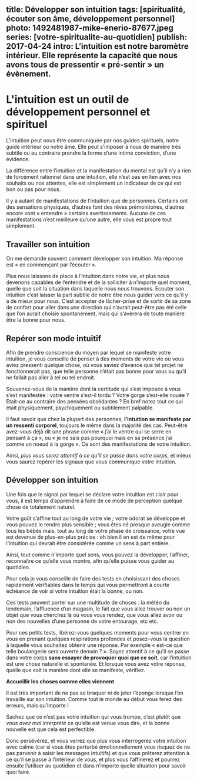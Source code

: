 title: Développer son intuition 
tags: [spiritualité, écouter son âme, développement personnel]
photo: 1492481987-mike-enerio-87677.jpeg
series: [votre-spiritualite-au-quotidien]
publish: 2017-04-24
intro: L’intuition est notre baromètre intérieur. Elle représente la capacité que nous avons tous de pressentir « pré-sentir » un évènement.
---
# L'intuition est un outil de développement personnel et spirituel #

L’intuition peut nous être communiquée par nos guides spirituels, notre guide intérieur ou notre âme. Elle peut s’imposer à nous de manière très subtile ou au contraire prendre la forme d’une intime conviction, d’une évidence.

La différence entre l’intuition et la manifestation du mental est qu’il n’y a rien de forcément rationnel dans une intuition, elle n’est pas en lien avec nos souhaits ou nos attentes, elle est simplement un indicateur de ce qui est bon ou pas pour nous.

Il y a autant de manifestations de l’intuition que de personnes. Certains ont des sensations physiques, d’autres font des rêves prémonitoires, d’autres encore vont « entendre » certains avertissements. Aucune de ces manifestations n’est meilleure qu’une autre, elle vous est propre tout simplement.

## Travailler son intuition ##

On me demande souvent comment développer son intuition. Ma réponse est « en commençant par l’écouter ».

Plus nous laissons de place à l’intuition dans notre vie, et plus nous devenons capables de l’entendre et de la solliciter à n’importe quel moment, quelle que soit la situation dans laquelle nous nous trouvons. Ecouter son intuition c’est laisser la part subtile de notre être nous guider vers ce qu’il y a de mieux pour nous. C’est accepter de lâcher-prise et de sortir de sa zone de confort pour aller dans une direction qui n’aurait peut-être pas été celle que l’on aurait choisie spontanément, mais qui s’avèrera de toute manière être la bonne pour nous.

## Repérer son mode intuitif ##

Afin de prendre conscience du moyen par lequel se manifeste votre intuition, je vous conseille de penser à des moments de votre vie où vous aviez pressenti quelque chose, où vous saviez d’avance que tel projet ne fonctionnerait pas, que telle personne n’était pas bonne pour vous ou qu’il ne fallait pas aller à tel ou tel endroit. 

Souvenez-vous de la manière dont la certitude qui s’est imposée à vous s’est manifestée : votre ventre s’est-il tordu ? Votre gorge s’est-elle nouée ? Etait-ce au contraire des pensées obsédantes ? En bref notez tout ce qui était physiquement, psychiquement ou subtilement palpable. 

Il faut savoir que chez la plupart des personnes, **l’intuition se manifeste par un ressenti corporel**, toujours le même dans la majorité des cas. Peut-être avez-vous déjà dit une phrase comme « j’ai le ventre qui se serre en pensant à ça », ou « je ne sais pas pourquoi mais en sa présence j’ai comme un noeud à la gorge ». Ce sont des manifestations de votre intuition.

Ainsi, *plus vous serez attentif à ce qu’il se passe dans votre corps*, et mieux vous saurez repérer les signaux que vous communique votre intuition.

## Développer son intuition ##
 
Une fois que le signal par lequel se déclare votre intuition est clair pour vous, il est temps d’apprendre à faire de ce mode de perception quelque chose de totalement naturel.

Votre goût s’affine tout au long de votre vie ; votre odorat se développe et vous pouvez le rendre plus sensible ; vous êtes né presque aveugle comme tous les bébés mais, tout au long de votre phase de croissance, votre vue est devenue de plus-en-plus précise : eh bien il en est de même pour l’intuition qui devrait être considérée comme un sens à part entière.

Ainsi, tout comme n’importe quel sens, vous pouvez la développer, l’affiner, reconnaître ce qu’elle vous montre, afin qu’elle puisse vous guider au quotidien.

Pour cela je vous conseille de faire des tests en choisissant des choses rapidement vérifiables dans le temps qui vous permettront à courte échéance de voir si votre intuition était la bonne, ou non.

Ces tests peuvent porter sur une multitude de choses : la météo du lendemain, l’affluence d’un magasin, le fait que vous allez trouver ou non un objet que vous cherchez là où vous vous rendez, que vous allez avoir ou non des nouvelles d’une personne de votre entourage, etc etc.

Pour ces petits tests, libérez-vous quelques moments pour vous centrer en vous en prenant quelques respirations profondes et posez-vous la question à laquelle vous souhaitez obtenir une réponse. Par exemple « est-ce que telle boulangerie sera ouverte demain ? ». Soyez attentif à ce qu’il se passe dans votre corps **sans essayer de provoquer quoi que ce soit**, car l’intuition est une chose naturelle et spontanée. Et lorsque vous avez votre réponse, quelle que soit la manière dont elle se manifeste, vérifiez. 

**Accueillir les choses comme elles viennent**

Il est très important de ne pas se braquer ni de jeter l’éponge lorsque l’on travaille sur son intuition. Comme tout le monde au début vous ferez des erreurs, mais qu’importe !

Sachez que ce n’est pas votre intuition qui vous trompe, c’est plutôt que *vous avez mal interprété* ce qu’elle est venue vous dire, et la bonne nouvelle est que cela est perfectible. 

Donc persévérez, et vous verrez que plus vous interrogerez votre intuition avec calme (car si vous êtes perturbé émotionnellement vous risquez de ne pas parvenir à saisir les messages intuitifs) et que vous prêterez attention à ce qu’il se passe à l’intérieur de vous, et plus vous l’affinerez et pourrez ensuite l’utiliser au quotidien et dans n’importe quelle situation pour savoir quoi faire.